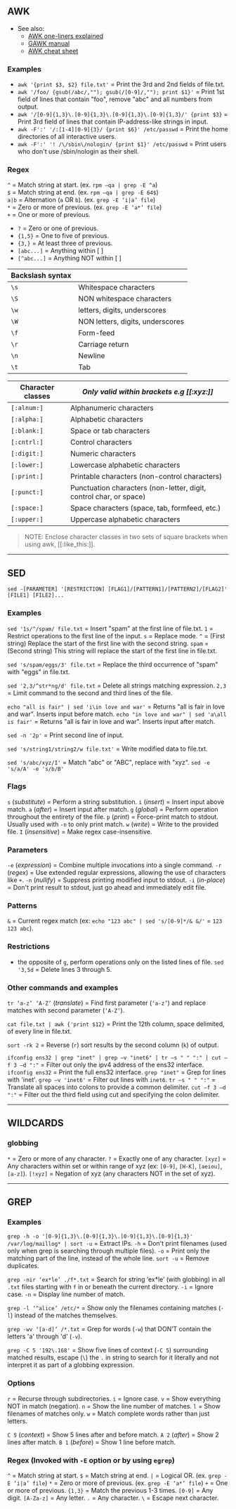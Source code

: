 ## AWK

- See also:
  - [AWK one-liners explained](https://catonmat.net/awk-one-liners-explained-part-one)
  - [GAWK manual](https://www.gnu.org/software/gawk/manual/)
  - [AWK cheat sheet](https://catonmat.net/ftp/awk.cheat.sheet.pdf)

### Examples

- `awk '{print $3, $2} file.txt'` = Print the 3rd and 2nd fields of file.txt.
- `awk '/foo/ {gsub(/abc/,""); gsub(/[0-9]/,""); print $1}'` = Print 1st field of lines that contain "foo", remove "abc" and all numbers from output.
- `awk '/[0-9]{1,3}\.[0-9]{1,3}\.[0-9]{1,3}\.[0-9]{1,3}/' {print $3}` = Print 3rd field of lines that contain IP-address-like strings in input.
- `awk -F':' '/:[1-4][0-9]{3}/ {print $6}' /etc/passwd` = Print the home directories of all interactive users.
- `awk -F':' '! /\/sbin\/nologin/ {print $1}' /etc/passwd` = Print users who don't use /sbin/nologin as their shell.

### Regex

`^` = Match string at start.    (ex. `rpm –qa | grep -E ^a`)<br>
`$` = Match string at end.      (ex. `rpm –qa | grep -E 64$`)<br>
`a|b` = Alternation (`a` OR `b`).               (ex. `grep -E ‘i|a’ file`)<br>
`*` = Zero or more of previous. (ex. `grep -E ‘a*’ file`)<br>
`+` = One or more of previous.<br>
- `?` = Zero or one of previous.
- `{1,5}` = One to five of previous.
- `{3,}` = At least three of previous.
- `[abc...]` = Anything within [ ]
- `[^abc...]` = Anything NOT within [ ]

| Backslash syntax |                      |
|------|----------------------------------|
| `\s` | Whitespace characters            |
| `\S` | NON whitespace characters        |
| `\w` | letters, digits, underscores     |
| `\W` | NON letters, digits, underscores |
| `\f` | Form-feed                        |
| `\r` | Carriage return                  |
| `\n` | Newline                          |
| `\t` | Tab                              |

| Character classes | *Only valid within brackets e.g [[:xyz:]]* |
|-------------------|-----------------------------------------|
| `[:alnum:]` | Alphanumeric characters                       |
| `[:alpha:]` | Alphabetic characters                         |
| `[:blank:]` | Space or tab characters                       |
| `[:cntrl:]` | Control characters                            |
| `[:digit:]` | Numeric characters                            |
| `[:lower:]` | Lowercase alphabetic characters               |
| `[:print:]` | Printable characters (non-control characters) |
| `[:punct:]` | Punctuation characters (non-letter, digit, control char, or space) |
| `[:space:]` | Space characters (space, tab, formfeed, etc.) |
| `[:upper:]` | Uppercase alphabetic characters               |
       
> NOTE: Enclose character classes in two sets of square brackets when using awk, [[:like_this:]].


---
## SED

`sed -[PARAMETER] '[RESTRICTION] [FLAG1]/[PATTERN1]/[PATTERN2]/[FLAG2]' [FILE1] [FILE2]...`

### Examples

`sed '1s/^/spam/ file.txt` = Insert "spam" at the first line of file.txt.
                       `1` = Restrict operations to the first line of the input.
                       `s` = Replace mode.
                       `^` = (First string) Replace the start of the first line with the second string.
                    `spam` = (Second string) This string will replace the start of the first line in file.txt.

`sed 's/spam/eggs/3' file.txt` = Replace the third occurrence of "spam" with "eggs" in file.txt.

`sed '2,3/^str*ng/d' file.txt` = Delete all strings matching expression.
                         `2,3` = Limit command to the second and third lines of the file.

`echo "all is fair" | sed 'i\in love and war'` = Returns "all is fair in love and war". Inserts input before match.
`echo "in love and war" | sed 'a\all is fair'` = Returns "all is fair in love and war". Inserts input after match.

`sed -n '2p'` = Print second line of input.

`sed 's/string1/string2/w file.txt'` = Write modified data to file.txt.

`sed 's/abc/xyz/I'` = Match "abc" or "ABC", replace with "xyz".
`sed -e 's/a/A' -e 's/b/B'`

### Flags

`s` (*substitute*)  = Perform a string substitution.
`i` (*insert*)      = Insert input above match.
`a` (*after*)       = Insert input after match.
`g` (*global*)      = Perform operation throughout the entirety of the file.
`p` (*print*)       = Force-print match to stdout. Usually used with `-n` to only print match.
`w` (*write*)       = Write to the provided file.
`I` (*insensitive*) = Make regex case-insensitive.

### Parameters

`-e` (*expression*) = Combine multiple invocations into a single command.
`-r` (*regex*)      = Use extended regular expressions, allowing the use of characters like `+`.
`-n` (*nullify*)    = Suppress printing modified input to stdout.
`-i` (*in-place*)   = Don't print result to stdout, just go ahead and immediately edit file.

### Patterns

`&` = Current regex match (ex: `echo "123 abc" | sed 's/[0-9]*/& &/'` = `123 123 abc`).

### Restrictions

- the opposite of `g`, perform operations only on the listed lines of file.
`sed '3,5d` = Delete lines 3 through 5.

### Other commands and examples

`tr ‘a-z’ ‘A-Z’` (*translate*)    = Find first parameter (`‘a-z’`) and replace matches with second parameter (`‘A-Z’`).

`cat file.txt | awk {'print $12}` = Print the 12th column, space delimited, of every line in file.txt.

`sort -rk 2`                      = Reverse (`r`) sort results by the second column (`k`) of output.

`ifconfig ens32 | grep "inet" | grep –v "inet6" | tr –s " " ":" | cut –f 3 –d ":"` = Filter out only the ipv4 address of the ens32 interface.
                                                                 `ifconfig ens32`  = Print the full ens32 interface.
                                                                 `grep "inet"`     = Grep for lines with 'inet'.
                                                                 `grep –v 'inet6'` = Filter out lines with `inet6`.
                                                                 `tr –s " " ":"`   = Translate all spaces into colons to provide a common delimiter.
                                                                 `cut –f 3 –d ":"` = Filter out the third field using cut and specifying the colon delimiter.


---
## WILDCARDS

### globbing

`*`      = Zero or more of any character.
`?`      = Exactly one of any character.
`[xyz]`  = Any characters within set or within range of xyz (ex: `[0-9]`, `[H-K]`, `[aeiou]`, `[a-z]`).
`[!xyz]` = Negation of xyz (any characters NOT in the set of xyz).

---
## GREP

### Examples

`grep -h -o '[0-9]{1,3}\.[0-9]{1,3}\.[0-9]{1,3}\.[0-9]{1,3}' /var/log/maillog* | sort -u` = Extract IPs.
                                                                                     `-h` = Don't print filenames (used only when grep is searching through multiple files).
                                                                                     `-o` = Print only the matching part of the line, instead of the whole line.
                                                                                `sort -u` = Remove duplicates.

`grep -nir ‘ex*le’ ./f*.txt` = Search for string ‘ex*le’ (with globbing) in all `.txt` files starting with `f` in or beneath the current directory.
                        `-i` = Ignore case.
                        `-n` = Display line number of match.

`grep -l ‘^alice’ /etc/*` = Show only the filenames containing matches (`-l`) instead of the matches themselves.

`grep -wv ‘[a-d]’ /*.txt` = Grep for words (`-w`) that DON’T contain the letters 'a' through 'd' (`-v`).

`grep -C 5 '192\.168'` = Show five lines of context (`-C 5`) surrounding matched results, escape (`\`) the `.` in string to search for it literally and not interpret it as part of a globbing expression.

### Options

`r` = Recurse through subdirectories.
`i` = Ignore case.
`v` = Show everything NOT in match (negation).
`n` = Show the line number of matches.
`l` = Show filenames of matches only.
`w` = Match complete words rather than just letters.

`C 5` (*context*) = Show 5 lines after and before match.
`A 2` (*after*)   = Show 2 lines after match.
`B 1` (*before*)  = Show 1 line before match.

### Regex (Invoked with `-E` option or by using `egrep`)

`^`        = Match string at start.
`$`        = Match string at end.
`|`        = Logical OR.              (ex. `grep -E ‘i|a’ file`)
`*`        = Zero or more of previous. (ex. `grep -E ‘a*’ file`)
`+`        = One or more of previous.
`{1,3}`    = Match the previous 1-3 times.
`[0-9]`    = Any digit.
`[A-Za-z]` = Any letter.
`.`        = Any character.
`\`        = Escape next character.
